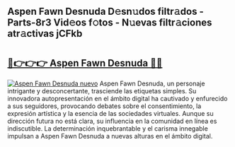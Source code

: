 ## Aspen Fawn Desnuda D𝚎sn𝚞dos filtr𝚊dos - Parts-8r3 Vid𝚎os f𝚘tos - N𝚞evas filtr𝚊ciones atr𝚊ctivas jCFkb

# <h2><a href="http://mbdl74.tromn.icu/?c=Aspen+Fawn+Desnuda">🔗👉👉👉 Aspen Fawn Desnuda 🔗🔗</a></h2>

[![Aspen Fawn Desnuda nuevo](https://i.imgur.com/pEAQMta.gif)](http://mbdl74.tromn.icu/?c=Aspen+Fawn+Desnuda)
Aspen Fawn Desnuda, un personaje intrigante y desconcertante, trasciende las etiquetas simples. Su innovadora autopresentación en el ámbito digital ha cautivado y enfurecido a sus seguidores, provocando debates sobre el consentimiento, la expresión artística y la esencia de las sociedades virtuales. Aunque su dirección futura no está clara, su influencia en la comunidad en línea es indiscutible. La determinación inquebrantable y el carisma innegable impulsan a Aspen Fawn Desnuda a nuevas alturas en el ámbito digital.
